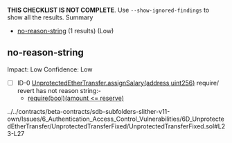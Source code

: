 **THIS CHECKLIST IS NOT COMPLETE**. Use `--show-ignored-findings` to show all the results.
Summary
 - [no-reason-string](#no-reason-string) (1 results) (Low)
## no-reason-string
Impact: Low
Confidence: Low
 - [ ] ID-0
[UnprotectedEtherTransfer.assignSalary(address,uint256)](../../contracts/beta-contracts/sdb-subfolders-slither-v11-own/Issues/6_Authentication_Access_Control_Vulnerabilities/6D_UnprotectedEtherTransfer/UnprotectedTransferFixed/UnprotectedTransferFixed.sol#L23-L27) require/ revert has not reason string:- 
	- [require(bool)(amount <= reserve)](../../contracts/beta-contracts/sdb-subfolders-slither-v11-own/Issues/6_Authentication_Access_Control_Vulnerabilities/6D_UnprotectedEtherTransfer/UnprotectedTransferFixed/UnprotectedTransferFixed.sol#L24)

../../contracts/beta-contracts/sdb-subfolders-slither-v11-own/Issues/6_Authentication_Access_Control_Vulnerabilities/6D_UnprotectedEtherTransfer/UnprotectedTransferFixed/UnprotectedTransferFixed.sol#L23-L27


